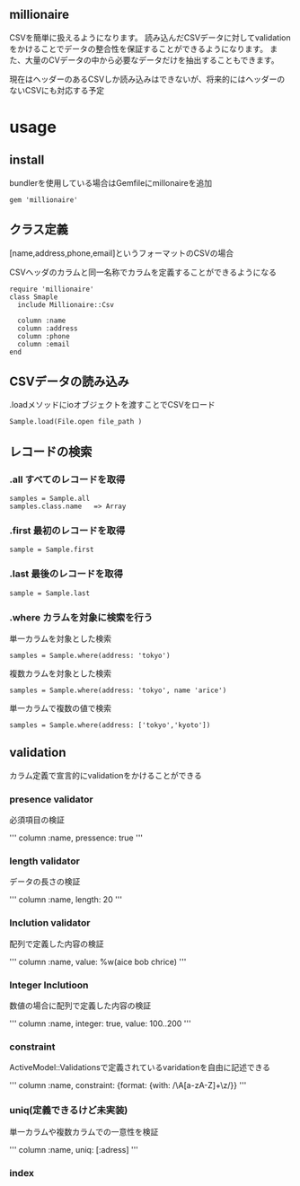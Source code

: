 ## millionaire
CSVを簡単に扱えるようになります。
読み込んだCSVデータに対してvalidationをかけることでデータの整合性を保証することができるようになります。
また、大量のCVデータの中から必要なデータだけを抽出することもできます。

現在はヘッダーのあるCSVしか読み込みはできないが、将来的にはヘッダーのないCSVにも対応する予定

# usage

## install
bundlerを使用している場合はGemfileにmillonaireを追加

```
gem 'millionaire'
```

## クラス定義
[name,address,phone,email]というフォーマットのCSVの場合

CSVヘッダのカラムと同一名称でカラムを定義することができるようになる

```
require 'millionaire'
class Smaple
  include Millionaire::Csv

  column :name
  column :address
  column :phone
  column :email
end
```

## CSVデータの読み込み
.loadメソッドにioオブジェクトを渡すことでCSVをロード

```
Sample.load(File.open file_path )
```

## レコードの検索

### .all すべてのレコードを取得

```
samples = Sample.all
samples.class.name   => Array
```

### .first 最初のレコードを取得

```
sample = Sample.first
```

### .last 最後のレコードを取得

```
sample = Sample.last
```

### .where カラムを対象に検索を行う

単一カラムを対象とした検索

```
samples = Sample.where(address: 'tokyo')
```

複数カラムを対象とした検索

```
samples = Sample.where(address: 'tokyo', name 'arice')
```

単一カラムで複数の値で検索

```
samples = Sample.where(address: ['tokyo','kyoto'])
```

## validation

カラム定義で宣言的にvalidationをかけることができる

### presence validator
必須項目の検証

'''
column :name, pressence: true
'''

### length validator
データの長さの検証

'''
column :name, length: 20
'''

### Inclution validator
配列で定義した内容の検証

'''
column :name, value: %w(aice bob chrice)
'''

### Integer Inclutioon
数値の場合に配列で定義した内容の検証

'''
column :name, integer: true, value: 100..200
'''

### constraint
ActiveModel::Validationsで定義されているvaridationを自由に記述できる

'''
column :name, constraint: {format: {with: /\A[a-zA-Z]+\z/}}
'''

### uniq(定義できるけど未実装)
単一カラムや複数カラムでの一意性を検証

'''
column :name, uniq: [:adress]
'''

### index
